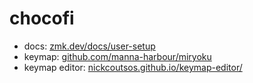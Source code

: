 # chocofi

- docs: [zmk.dev/docs/user-setup](https://zmk.dev/docs/user-setup)
- keymap: [github.com/manna-harbour/miryoku](https://github.com/manna-harbour/miryoku)
- keymap editor: [nickcoutsos.github.io/keymap-editor/](https://nickcoutsos.github.io/keymap-editor/)
